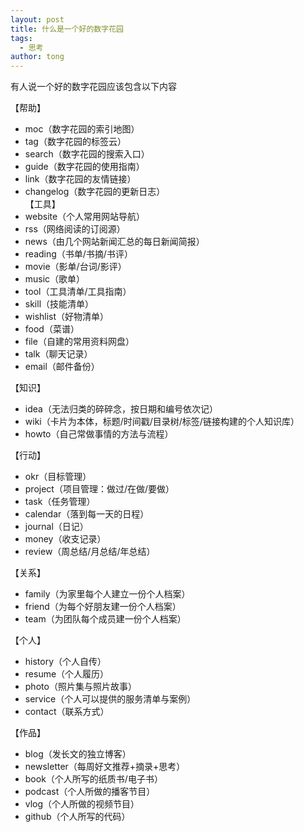 ```yaml
---
layout: post
title: 什么是一个好的数字花园
tags:
  - 思考
author: tong
---
```


有人说一个好的数字花园应该包含以下内容

【帮助】  
+ moc（数字花园的索引地图）  
+ tag（数字花园的标签云）  
+ search（数字花园的搜索入口）  
+ guide（数字花园的使用指南）  
+ link（数字花园的友情链接）  
+ changelog（数字花园的更新日志）  
【工具】  
+ website（个人常用网站导航）  
+ rss（网络阅读的订阅源）  
+ news（由几个网站新闻汇总的每日新闻简报）  
+ reading（书单/书摘/书评）  
+ movie（影单/台词/影评）  
+ music（歌单）  
+ tool（工具清单/工具指南）  
+ skill（技能清单）  
+ wishlist（好物清单）  
+ food（菜谱）  
+ file（自建的常用资料网盘）  
+ talk（聊天记录）  
+ email（邮件备份）  
  
【知识】  
+ idea（无法归类的碎碎念，按日期和编号依次记）  
+ wiki（卡片为本体，标题/时间戳/目录树/标签/链接构建的个人知识库）  
+ howto（自己常做事情的方法与流程）  
  
【行动】  
+ okr（目标管理）  
+ project（项目管理：做过/在做/要做）  
+ task（任务管理）  
+ calendar（落到每一天的日程）  
+ journal（日记）  
+ money（收支记录）  
+ review（周总结/月总结/年总结）  
  
【关系】  
+ family（为家里每个人建立一份个人档案）  
+ friend（为每个好朋友建一份个人档案）  
+ team（为团队每个成员建一份个人档案）  
  
【个人】  
+ history（个人自传）  
+ resume（个人履历）  
+ photo（照片集与照片故事）  
+ service（个人可以提供的服务清单与案例）  
+ contact（联系方式）  
  
【作品】  
  
+ blog（发长文的独立博客）  
+ newsletter（每周好文推荐+摘录+思考）  
+ book（个人所写的纸质书/电子书）  
+ podcast（个人所做的播客节目）  
+ vlog（个人所做的视频节目）  
+ github（个人所写的代码）